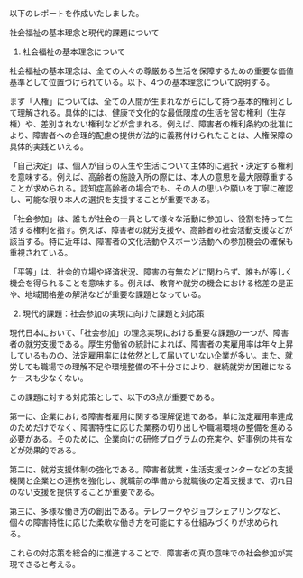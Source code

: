以下のレポートを作成いたしました。

社会福祉の基本理念と現代的課題について

1. 社会福祉の基本理念について

社会福祉の基本理念は、全ての人々の尊厳ある生活を保障するための重要な価値基準として位置づけられている。以下、4つの基本理念について説明する。

まず「人権」については、全ての人間が生まれながらにして持つ基本的権利として理解される。具体的には、健康で文化的な最低限度の生活を営む権利（生存権）や、差別されない権利などが含まれる。例えば、障害者の権利条約の批准により、障害者への合理的配慮の提供が法的に義務付けられたことは、人権保障の具体的実践といえる。

「自己決定」は、個人が自らの人生や生活について主体的に選択・決定する権利を意味する。例えば、高齢者の施設入所の際には、本人の意思を最大限尊重することが求められる。認知症高齢者の場合でも、その人の思いや願いを丁寧に確認し、可能な限り本人の選択を支援することが重要である。

「社会参加」は、誰もが社会の一員として様々な活動に参加し、役割を持って生活する権利を指す。例えば、障害者の就労支援や、高齢者の社会活動支援などが該当する。特に近年は、障害者の文化活動やスポーツ活動への参加機会の確保も重視されている。

「平等」は、社会的立場や経済状況、障害の有無などに関わらず、誰もが等しく機会を得られることを意味する。例えば、教育や就労の機会における格差の是正や、地域間格差の解消などが重要な課題となっている。

2. 現代的課題：社会参加の実現に向けた課題と対応策

現代日本において、「社会参加」の理念実現における重要な課題の一つが、障害者の就労支援である。厚生労働省の統計によれば、障害者の実雇用率は年々上昇しているものの、法定雇用率には依然として届いていない企業が多い。また、就労しても職場での理解不足や環境整備の不十分さにより、継続就労が困難になるケースも少なくない。

この課題に対する対応策として、以下の3点が重要である。

第一に、企業における障害者雇用に関する理解促進である。単に法定雇用率達成のためだけでなく、障害特性に応じた業務の切り出しや職場環境の整備を進める必要がある。そのために、企業向けの研修プログラムの充実や、好事例の共有などが効果的である。

第二に、就労支援体制の強化である。障害者就業・生活支援センターなどの支援機関と企業との連携を強化し、就職前の準備から就職後の定着支援まで、切れ目のない支援を提供することが重要である。

第三に、多様な働き方の創出である。テレワークやジョブシェアリングなど、個々の障害特性に応じた柔軟な働き方を可能にする仕組みづくりが求められる。

これらの対応策を総合的に推進することで、障害者の真の意味での社会参加が実現できると考える。